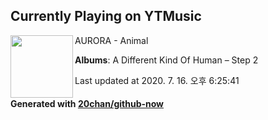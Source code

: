 ## Currently Playing on YTMusic

[<img align="left" width="100" src="https://lh3.googleusercontent.com/CtsjufAFxn08leOCZ626_yjPwqiOzsdj38jFhlXaKsCaUlqFmDf-5s-_lYPvU1E0D8y4lD4oSW_if-A">](https://music.youtube.com/channel/UC4G-AJa7kn8oumI6TT2WXYw)

AURORA - Animal

**Albums**: A Different Kind Of Human – Step 2

Last updated at 2020. 7. 16. 오후 6:25:41

#### Generated with [20chan/github-now](https://github.com/20chan/github-now)


<!--
**20chan/20chan** is a ✨ _special_ ✨ repository because its `README.md` (this file) appears on your GitHub profile.

Here are some ideas to get you started:

- 🔭 I’m currently working on ...
- 🌱 I’m currently learning ...
- 👯 I’m looking to collaborate on ...
- 🤔 I’m looking for help with ...
- 💬 Ask me about ...
- 📫 How to reach me: ...
- 😄 Pronouns: ...
- ⚡ Fun fact: ...
-->

